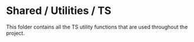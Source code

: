 # Shared / Utilities / TS

This folder contains all the TS utility functions that are used throughout the project.
